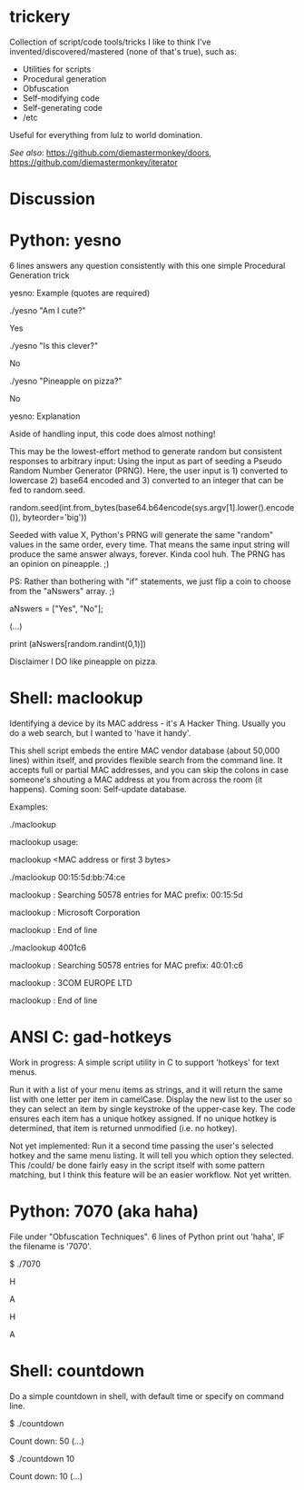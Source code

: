 # trickery
Collection of script/code tools/tricks I like to think I've invented/discovered/mastered (none of that's true), such as:  

+ Utilities for scripts
+ Procedural generation
+ Obfuscation
+ Self-modifying code
+ Self-generating code
+ /etc

Useful for everything from lulz to world domination.

*See also*: https://github.com/diemastermonkey/doors, https://github.com/diemastermonkey/iterator

# Discussion

# Python: yesno 
6 lines answers any question consistently with this one simple Procedural Generation trick

yesno: Example (quotes are required)

./yesno "Am I cute?"

  Yes
  
./yesno "Is this clever?"

  No
  
./yesno "Pineapple on pizza?"

  No
  
yesno: Explanation

Aside of handling input, this code does almost nothing!

This may be the lowest-effort method to generate random but consistent responses to arbitrary input: Using the input as part of seeding a Pseudo Random Number Generator (PRNG). Here, the user input is 1) converted to lowercase 2) base64 encoded and 3) converted to an integer that can be fed to random.seed. 

  random.seed(int.from_bytes(base64.b64encode(sys.argv[1].lower().encode()), byteorder='big'))

Seeded with value X, Python's PRNG will generate the same "random" values in the same order, every time.
That means the same input string will produce the same answer always, forever. Kinda cool huh. The PRNG has an opinion on pineapple. ;)

PS: Rather than bothering with "if" statements, we just flip a coin to choose from the "aNswers" array. ;)

  aNswers = ["Yes", "No"];
  
  (...)
  
  print (aNswers[random.randint(0,1)])

Disclaimer
I DO like pineapple on pizza.

# Shell: maclookup

Identifying a device by its MAC address - it's A Hacker Thing. Usually you do a web search, but I wanted to 'have it handy'. 

This shell script embeds the entire MAC vendor database (about 50,000 lines) within itself, and provides flexible search from the command line. It accepts full or partial MAC addresses, and you can skip the colons in case someone's shouting a MAC address at you from across the room (it happens). Coming soon: Self-update database.

Examples:

./maclookup

maclookup usage:

maclookup <MAC address or first 3 bytes>

./maclookup 00:15:5d:bb:74:ce

  maclookup : Searching 50578 entries for MAC prefix: 00:15:5d
  
  maclookup : Microsoft Corporation
  
  maclookup : End of line


./maclookup 4001c6

  maclookup : Searching 50578 entries for MAC prefix: 40:01:c6
  
  maclookup : 3COM EUROPE LTD
  
  maclookup : End of line

# ANSI C: gad-hotkeys

Work in progress: A simple script utility in C to support 'hotkeys' for text menus. 

Run it with a list of your menu items as strings, and it will return the same list with one letter per item in camelCase. Display the new list to the user so they can select an item by single keystroke of the upper-case key. The code ensures each item has a unique hotkey assigned. If no unique hotkey is determined, that item is returned unmodified (i.e. no hotkey).

Not yet implemented: Run it a second time passing the user's selected hotkey and the same menu listing. It will tell you which option they selected. This /could/ be done fairly easy in the script itself with some pattern matching, but I think this feature will be an easier workflow. Not yet written.

# Python: 7070 (aka haha)

File under "Obfuscation Techniques". 6 lines of Python print out 'haha', IF the filename is '7070'.

$ ./7070

H

A

H

A

# Shell: countdown

Do a simple countdown in shell, with default time or specify on command line.

$ ./countdown

Count down: 50
(...)

$ ./countdown 10

Count down: 10
(...)





